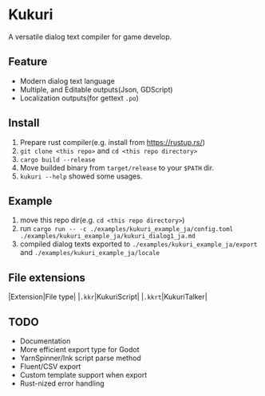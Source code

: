 Kukuri
======

A versatile dialog text compiler for game develop.

## Feature

* Modern dialog text language
* Multiple, and Editable outputs(Json, GDScript)
* Localization outputs(for gettext `.po`)

## Install

1. Prepare rust compiler(e.g. install from https://rustup.rs/) 
2. `git clone <this repo>` and `cd <this repo directory>`
3. `cargo build --release`
4. Move builded binary from `target/release` to your `$PATH` dir. 
5. `kukuri --help` showed some usages.

## Example

1. move this repo dir(e.g. `cd <this repo directory>`)
2. run `cargo run -- -c ./examples/kukuri_example_ja/config.toml ./examples/kukuri_example_ja/kukuri_dialog1_ja.md`
3. compiled dialog texts exported to `./examples/kukuri_example_ja/export` and `./examples/kukuri_example_ja/locale`


## File extensions

|Extension|File type|
|`.kkr`|KukuriScript|
|`.kkrt`|KukuriTalker|

## TODO

* Documentation
* More efficient export type for Godot
* YarnSpinner/Ink script parse method
* Fluent/CSV export
* Custom template support when export
* Rust-nized error handling
